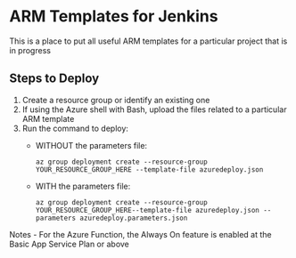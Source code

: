 # ARM Templates for Jenkins

This is a place to put all useful ARM templates for a particular project that is in progress

## Steps to Deploy
1. Create a resource group or identify an existing one
2. If using the Azure shell with Bash, upload the files related to a particular ARM template
3. Run the command to deploy:
    - WITHOUT the parameters file: 
        
        `az group deployment create --resource-group YOUR_RESOURCE_GROUP_HERE --template-file azuredeploy.json`
    - WITH the parameters file: 
    
        `az group deployment create --resource-group YOUR_RESOURCE_GROUP_HERE--template-file azuredeploy.json --parameters azuredeploy.parameters.json`


Notes
    - For the Azure Function, the Always On feature is enabled at the Basic App Service Plan or above